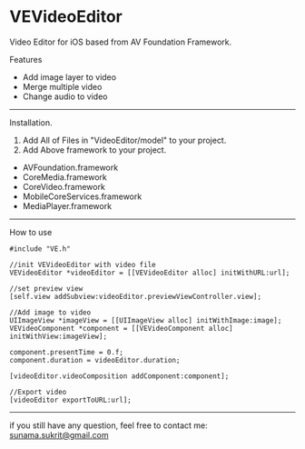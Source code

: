 VEVideoEditor
=============

Video Editor for iOS based from AV Foundation Framework.

Features
  * Add image layer to video
  * Merge multiple video
  * Change audio to video

----------------------------------------------------------

Installation.

1. Add All of Files in "VideoEditor/model" to your project.
2. Add Above framework to your project.
  * AVFoundation.framework
  * CoreMedia.framework
  * CoreVideo.framework
  * MobileCoreServices.framework
  * MediaPlayer.framework

----------------------------------------------------------

How to use

```
#include "VE.h"

//init VEVideoEditor with video file
VEVideoEditor *videoEditor = [[VEVideoEditor alloc] initWithURL:url];

//set preview view
[self.view addSubview:videoEditor.previewViewController.view];

//Add image to video
UIImageView *imageView = [[UIImageView alloc] initWithImage:image];
VEVideoComponent *component = [[VEVideoComponent alloc] initWithView:imageView];

component.presentTime = 0.f;
component.duration = videoEditor.duration;

[videoEditor.videoComposition addComponent:component];

//Export video
[videoEditor exportToURL:url];
```

----------------------------------------------------------

if you still have any question, feel free to contact me: sunama.sukrit@gmail.com
